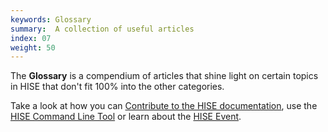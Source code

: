 ```yaml
---
keywords: Glossary
summary:  A collection of useful articles
index: 07
weight: 50
---
```


The **Glossary** is a compendium of articles that shine light on certain topics in HISE that don't fit 100% into the other categories. 

Take a look at how you can [Contribute to the HISE documentation](/glossary/contributing), use the [HISE Command Line Tool](/glossary/command-line-tool) or learn about the [HISE Event](/glossary/hise-event).